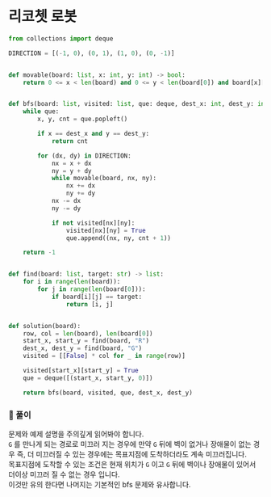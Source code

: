 # 리코쳇 로봇

```python
from collections import deque

DIRECTION = [(-1, 0), (0, 1), (1, 0), (0, -1)]


def movable(board: list, x: int, y: int) -> bool:
    return 0 <= x < len(board) and 0 <= y < len(board[0]) and board[x][y] != "D"


def bfs(board: list, visited: list, que: deque, dest_x: int, dest_y: int) -> int:
    while que:
        x, y, cnt = que.popleft()

        if x == dest_x and y == dest_y:
            return cnt

        for (dx, dy) in DIRECTION:
            nx = x + dx
            ny = y + dy
            while movable(board, nx, ny):
                nx += dx
                ny += dy
            nx -= dx
            ny -= dy

            if not visited[nx][ny]:
                visited[nx][ny] = True
                que.append((nx, ny, cnt + 1))

    return -1


def find(board: list, target: str) -> list:
    for i in range(len(board)):
        for j in range(len(board[0])):
            if board[i][j] == target:
                return [i, j]


def solution(board):
    row, col = len(board), len(board[0])
    start_x, start_y = find(board, "R")
    dest_x, dest_y = find(board, "G")
    visited = [[False] * col for _ in range(row)]

    visited[start_x][start_y] = True
    que = deque([(start_x, start_y, 0)])

    return bfs(board, visited, que, dest_x, dest_y)
```

### 📌 풀이

문제와 예제 설명을 주의깊게 읽어봐야 합니다.  
`G` 를 만나게 되는 경로로 미끄러 지는 경우에 만약 `G` 뒤에 벽이 없거나 장애물이 없는 경우 즉, 더 미끄러질 수 있는 경우에는 목표지점에 도착하더라도 계속 미끄러집니다.  
목표지점에 도착할 수 있는 조건은 현재 위치가 `G` 이고 `G` 뒤에 벽이나 장애물이 있어서 더이상 미끄러 질 수 없는 경우 입니다.  
이것만 유의 한다면 나머지는 기본적인 bfs 문제와 유사합니다.
